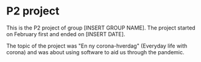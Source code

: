 # P2 project

This is the P2 project of group [INSERT GROUP NAME]. The project started on February first and ended on [INSERT DATE].

The topic of the project was "En ny corona-hverdag" (Everyday life with corona) and was about using software to aid us through the pandemic.
